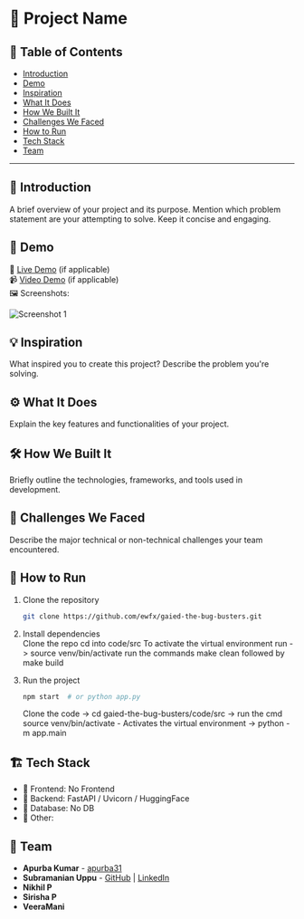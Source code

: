 # 🚀 Project Name

## 📌 Table of Contents
- [Introduction](#introduction)
- [Demo](#demo)
- [Inspiration](#inspiration)
- [What It Does](#what-it-does)
- [How We Built It](#how-we-built-it)
- [Challenges We Faced](#challenges-we-faced)
- [How to Run](#how-to-run)
- [Tech Stack](#tech-stack)
- [Team](#team)

---

## 🎯 Introduction
A brief overview of your project and its purpose. Mention which problem statement are your attempting to solve. Keep it concise and engaging.

## 🎥 Demo
🔗 [Live Demo](#) (if applicable)  
📹 [Video Demo](#) (if applicable)  
🖼️ Screenshots:

![Screenshot 1](link-to-image)

## 💡 Inspiration
What inspired you to create this project? Describe the problem you're solving.

## ⚙️ What It Does
Explain the key features and functionalities of your project.

## 🛠️ How We Built It
Briefly outline the technologies, frameworks, and tools used in development.

## 🚧 Challenges We Faced
Describe the major technical or non-technical challenges your team encountered.

## 🏃 How to Run
1. Clone the repository  
   ```sh
   git clone https://github.com/ewfx/gaied-the-bug-busters.git
   ```
2. Install dependencies  
   Clone the repo
   cd into code/src
   To activate the virtual environment run -> source venv/bin/activate
   run the commands make clean followed by make build
   
3. Run the project  
   ```sh
   npm start  # or python app.py
   ```
   Clone the code
   -> cd gaied-the-bug-busters/code/src
   -> run the cmd source venv/bin/activate - Activates the virtual environment
   -> python -m app.main

## 🏗️ Tech Stack
- 🔹 Frontend: No Frontend
- 🔹 Backend: FastAPI / Uvicorn / HuggingFace
- 🔹 Database: No DB
- 🔹 Other: 

## 👥 Team
- **Apurba Kumar** - [apurba31](https://github.com/apurba31)
- **Subramanian Uppu** - [GitHub](#) | [LinkedIn](#)
- **Nikhil P**
- **Sirisha P**
- **VeeraMani**